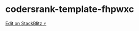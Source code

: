 # codersrank-template-fhpwxc

[Edit on StackBlitz ⚡️](https://stackblitz.com/edit/codersrank-template-fhpwxc)